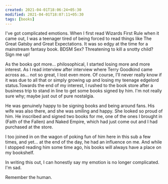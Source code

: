 ```yaml
---
created: 2021-04-01T18:06:24+05:30
modified: 2021-04-01T18:07:11+05:30
tags: [books]
---
```


 I've got complicated emotions. When I first read Wizards First Rule when it came out, I was a teenager tired of being forced to read things like The Great Gatsby and Great Expectations. It was so edgy at the time for a mainstream fantasy book. BDSM Sex? Threatening to kill a snotty child? Sign me up!

As the books got more... philosophical, I started losing more and more interest. As I read interview after interview where Terry Goodkind came across as... not so great, I lost even more. Of course, I'll never really know if it was due to all that or simply growing up and losing my teenage edgelord status.Towards the end of my interest, I rushed to the book store after a business trip to stand in line to get some books signed by him. I'm not really sure why; maybe just out of pure nostalgia.

He was genuinely happy to be signing books and being around fans. His wife was also there, and she was smiling and happy. She looked so proud of him. He inscribed and signed two books for me, one of the ones I brought in (Faith of the Fallen) and Naked Empire, which had just come out and I had purchased at the store.

I too joined in on the wagon of poking fun of him here in this sub a few times, and yet... at the end of the day, he had an influence on me. And while I stopped reading him some time ago, his books will always have a place on my bookshelf.

In writing this out, I can honestly say my emotion is no longer complicated. I'm sad.

Remember the human. 

